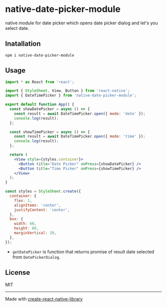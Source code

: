 # native-date-picker-module

native module for date picker which opens date picker dialog and let's you select date.

## Inatallation

```
npm i native-date-picker-module
```

## Usage

```jsx
import * as React from 'react';

import { StyleSheet, View, Button } from 'react-native';
import { DateTimePicker } from 'native-date-picker-module';

export default function App() {
  const showDatePicker = async () => {
    const result = await DateTimePicker.open({ mode: 'date' });
    console.log(result);
  };

  const showTimePicker = async () => {
    const result = await DateTimePicker.open({ mode: 'time' });
    console.log(result);
  };

  return (
    <View style={styles.container}>
      <Button title="Date Picker" onPress={showDatePicker} />
      <Button title="Time Picker" onPress={showTimePicker} />
    </View>
  );
}

const styles = StyleSheet.create({
  container: {
    flex: 1,
    alignItems: 'center',
    justifyContent: 'center',
  },
  box: {
    width: 60,
    height: 60,
    marginVertical: 20,
  },
});
```

- `getDatePicker` is function that returns promise of result date selected from `DatePickerDialog`.

## License

MIT

---

Made with [create-react-native-library](https://github.com/callstack/react-native-builder-bob)
